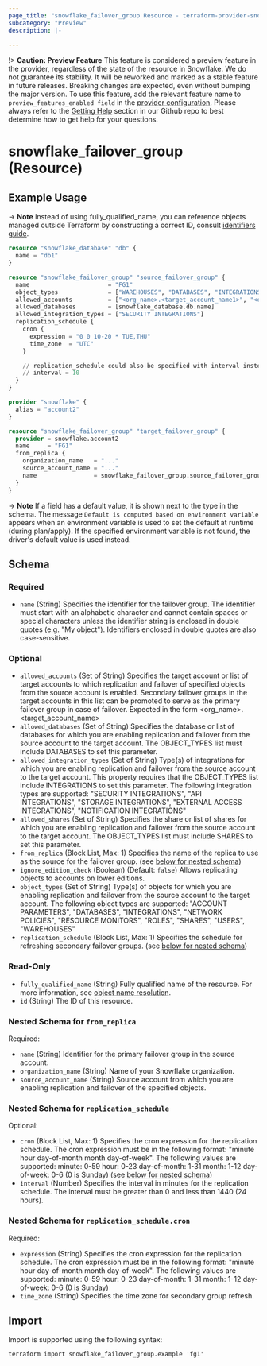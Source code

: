 ```yaml
---
page_title: "snowflake_failover_group Resource - terraform-provider-snowflake"
subcategory: "Preview"
description: |-
  
---
```


!> **Caution: Preview Feature** This feature is considered a preview feature in the provider, regardless of the state of the resource in Snowflake. We do not guarantee its stability. It will be reworked and marked as a stable feature in future releases. Breaking changes are expected, even without bumping the major version. To use this feature, add the relevant feature name to `preview_features_enabled field` in the [provider configuration](https://registry.terraform.io/providers/Snowflake-Labs/snowflake/latest/docs#schema). Please always refer to the [Getting Help](https://github.com/Snowflake-Labs/terraform-provider-snowflake?tab=readme-ov-file#getting-help) section in our Github repo to best determine how to get help for your questions.

# snowflake_failover_group (Resource)



## Example Usage

-> **Note** Instead of using fully_qualified_name, you can reference objects managed outside Terraform by constructing a correct ID, consult [identifiers guide](../guides/identifiers_rework_design_decisions#new-computed-fully-qualified-name-field-in-resources).
<!-- TODO(SNOW-1634854): include an example showing both methods-->

```terraform
resource "snowflake_database" "db" {
  name = "db1"
}

resource "snowflake_failover_group" "source_failover_group" {
  name                      = "FG1"
  object_types              = ["WAREHOUSES", "DATABASES", "INTEGRATIONS", "ROLES"]
  allowed_accounts          = ["<org_name>.<target_account_name1>", "<org_name>.<target_account_name2>"]
  allowed_databases         = [snowflake_database.db.name]
  allowed_integration_types = ["SECURITY INTEGRATIONS"]
  replication_schedule {
    cron {
      expression = "0 0 10-20 * TUE,THU"
      time_zone  = "UTC"
    }

    // replication_schedule could also be specified with interval instead of cron
    // interval = 10
  }
}

provider "snowflake" {
  alias = "account2"
}

resource "snowflake_failover_group" "target_failover_group" {
  provider = snowflake.account2
  name     = "FG1"
  from_replica {
    organization_name   = "..."
    source_account_name = "..."
    name                = snowflake_failover_group.source_failover_group.name
  }
}
```

-> **Note** If a field has a default value, it is shown next to the type in the schema. The message `Default is computed based on environment variable` appears when an environment variable is used to set the default at runtime (during plan/apply). If the specified environment variable is not found, the driver's default value is used instead.

<!-- schema generated by tfplugindocs -->
## Schema

### Required

- `name` (String) Specifies the identifier for the failover group. The identifier must start with an alphabetic character and cannot contain spaces or special characters unless the identifier string is enclosed in double quotes (e.g. "My object"). Identifiers enclosed in double quotes are also case-sensitive.

### Optional

- `allowed_accounts` (Set of String) Specifies the target account or list of target accounts to which replication and failover of specified objects from the source account is enabled. Secondary failover groups in the target accounts in this list can be promoted to serve as the primary failover group in case of failover. Expected in the form <org_name>.<target_account_name>
- `allowed_databases` (Set of String) Specifies the database or list of databases for which you are enabling replication and failover from the source account to the target account. The OBJECT_TYPES list must include DATABASES to set this parameter.
- `allowed_integration_types` (Set of String) Type(s) of integrations for which you are enabling replication and failover from the source account to the target account. This property requires that the OBJECT_TYPES list include INTEGRATIONS to set this parameter. The following integration types are supported: "SECURITY INTEGRATIONS", "API INTEGRATIONS", "STORAGE INTEGRATIONS", "EXTERNAL ACCESS INTEGRATIONS", "NOTIFICATION INTEGRATIONS"
- `allowed_shares` (Set of String) Specifies the share or list of shares for which you are enabling replication and failover from the source account to the target account. The OBJECT_TYPES list must include SHARES to set this parameter.
- `from_replica` (Block List, Max: 1) Specifies the name of the replica to use as the source for the failover group. (see [below for nested schema](#nestedblock--from_replica))
- `ignore_edition_check` (Boolean) (Default: `false`) Allows replicating objects to accounts on lower editions.
- `object_types` (Set of String) Type(s) of objects for which you are enabling replication and failover from the source account to the target account. The following object types are supported: "ACCOUNT PARAMETERS", "DATABASES", "INTEGRATIONS", "NETWORK POLICIES", "RESOURCE MONITORS", "ROLES", "SHARES", "USERS", "WAREHOUSES"
- `replication_schedule` (Block List, Max: 1) Specifies the schedule for refreshing secondary failover groups. (see [below for nested schema](#nestedblock--replication_schedule))

### Read-Only

- `fully_qualified_name` (String) Fully qualified name of the resource. For more information, see [object name resolution](https://docs.snowflake.com/en/sql-reference/name-resolution).
- `id` (String) The ID of this resource.

<a id="nestedblock--from_replica"></a>
### Nested Schema for `from_replica`

Required:

- `name` (String) Identifier for the primary failover group in the source account.
- `organization_name` (String) Name of your Snowflake organization.
- `source_account_name` (String) Source account from which you are enabling replication and failover of the specified objects.


<a id="nestedblock--replication_schedule"></a>
### Nested Schema for `replication_schedule`

Optional:

- `cron` (Block List, Max: 1) Specifies the cron expression for the replication schedule. The cron expression must be in the following format: "minute hour day-of-month month day-of-week". The following values are supported: minute: 0-59 hour: 0-23 day-of-month: 1-31 month: 1-12 day-of-week: 0-6 (0 is Sunday) (see [below for nested schema](#nestedblock--replication_schedule--cron))
- `interval` (Number) Specifies the interval in minutes for the replication schedule. The interval must be greater than 0 and less than 1440 (24 hours).

<a id="nestedblock--replication_schedule--cron"></a>
### Nested Schema for `replication_schedule.cron`

Required:

- `expression` (String) Specifies the cron expression for the replication schedule. The cron expression must be in the following format: "minute hour day-of-month month day-of-week". The following values are supported: minute: 0-59 hour: 0-23 day-of-month: 1-31 month: 1-12 day-of-week: 0-6 (0 is Sunday)
- `time_zone` (String) Specifies the time zone for secondary group refresh.

## Import

Import is supported using the following syntax:

```shell
terraform import snowflake_failover_group.example 'fg1'
```
